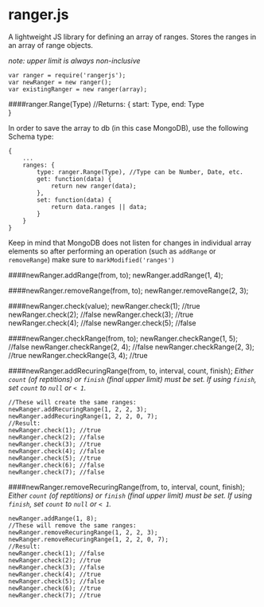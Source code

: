 ranger.js
========

A lightweight JS library for defining an array of ranges. Stores the ranges in an array of range objects.

*note: upper limit is always non-inclusive*

    var ranger = require('rangerjs');
    var newRanger = new ranger();
    var existingRanger = new ranger(array);

####ranger.Range(Type)
    //Returns:
    {
        start: Type,
        end: Type    
    }

In order to save the array to db (in this case MongoDB), use the following Schema type:
    
    {
        ...
        ranges: {
            type: ranger.Range(Type), //Type can be Number, Date, etc.
            get: function(data) {
                return new ranger(data);
            },
            set: function(data) {
                return data.ranges || data;
            }
        }
    }
    
Keep in mind that MongoDB does not listen for changes in individual array elements so after performing an operation (such as `addRange` or `removeRange`) make sure to `markModified('ranges')`

####newRanger.addRange(from, to);
    newRanger.addRange(1, 4);
    
####newRanger.removeRange(from, to);
    newRanger.removeRange(2, 3);
    
####newRanger.check(value);
    newRanger.check(1); //true
    newRanger.check(2); //false
    newRanger.check(3); //true
    newRanger.check(4); //false
    newRanger.check(5); //false
    
####newRanger.checkRange(from, to);
    newRanger.checkRange(1, 5); //false
    newRanger.checkRange(2, 4); //false
    newRanger.checkRange(2, 3); //true
    newRanger.checkRange(3, 4); //true

####newRanger.addRecuringRange(from, to, interval, count, finish);
*Either `count` (of reptitions) or `finish` (final upper limit) must be set.*
*If using `finish`, set `count` to `null` or `< 1`.*

    //These will create the same ranges:
    newRanger.addRecuringRange(1, 2, 2, 3);
    newRanger.addRecuringRange(1, 2, 2, 0, 7);
    //Result:
    newRanger.check(1); //true
    newRanger.check(2); //false
    newRanger.check(3); //true
    newRanger.check(4); //false
    newRanger.check(5); //true
    newRanger.check(6); //false
    newRanger.check(7); //false
    
####newRanger.removeRecuringRange(from, to, interval, count, finish);
*Either `count` (of reptitions) or `finish` (final upper limit) must be set.*
*If using `finish`, set `count` to `null` or `< 1`.*

    newRanger.addRange(1, 8);
    //These will remove the same ranges:
    newRanger.removeRecuringRange(1, 2, 2, 3);
    newRanger.removeRecuringRange(1, 2, 2, 0, 7);
    //Result:
    newRanger.check(1); //false
    newRanger.check(2); //true
    newRanger.check(3); //false
    newRanger.check(4); //true
    newRanger.check(5); //false
    newRanger.check(6); //true
    newRanger.check(7); //true
